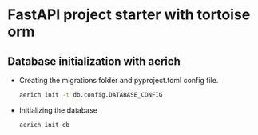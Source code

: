 # FastAPI project starter with tortoise orm

## Database initialization with aerich

- Creating the migrations folder and pyproject.toml config file.
  ```sh
  aerich init -t db.config.DATABASE_CONFIG
  ```
- Initializing the database
  ```sh
  aerich init-db
  ```

